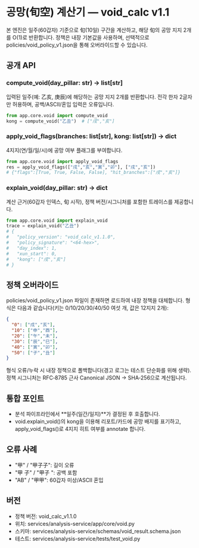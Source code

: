 # 공망(旬空) 계산기 — void_calc v1.1

본 엔진은 일주(60갑자) 기준으로 旬(10일) 구간을 계산하고, 해당 旬의 공망 지지 2개를 O(1)로 반환합니다.
정책은 내장 기본값을 사용하며, 선택적으로 policies/void_policy_v1.json을 통해 오버라이드할 수 있습니다.

## 공개 API

### compute_void(day_pillar: str) -> list[str]
입력된 일주(예: 乙亥, 庚辰)에 해당하는 공망 지지 2개를 반환합니다.
전각 한자 2글자만 허용하며, 공백/ASCII/혼입 입력은 오류입니다.

```python
from app.core.void import compute_void
kong = compute_void("乙丑")  # ["戌","亥"]
```

### apply_void_flags(branches: list[str], kong: list[str]) -> dict
4지지(연/월/일/시)에 공망 여부 플래그를 부여합니다.

```python
from app.core.void import apply_void_flags
res = apply_void_flags(["戌","亥","寅","卯"], ["戌","亥"])
# {"flags":[True, True, False, False], "hit_branches":["戌","亥"]}
```

### explain_void(day_pillar: str) -> dict
계산 근거(60갑자 인덱스, 旬 시작), 정책 버전/시그니처를 포함한 트레이스를 제공합니다.

```python
from app.core.void import explain_void
trace = explain_void("乙丑")
# {
#   "policy_version": "void_calc_v1.1.0",
#   "policy_signature": "<64-hex>",
#   "day_index": 1,
#   "xun_start": 0,
#   "kong": ["戌","亥"]
# }
```

## 정책 오버라이드
policies/void_policy_v1.json 파일이 존재하면 로드하여 내장 정책을 대체합니다.
형식은 다음과 같습니다(키는 0/10/20/30/40/50 여섯 개, 값은 12지지 2개):

```json
{
  "0": ["戌","亥"],
  "10": ["申","酉"],
  "20": ["午","未"],
  "30": ["辰","巳"],
  "40": ["寅","卯"],
  "50": ["子","丑"]
}
```
형식 오류/누락 시 내장 정책으로 폴백합니다(경고 로그는 테스트 단순화를 위해 생략).
정책 시그니처는 RFC‑8785 근사 Canonical JSON → SHA‑256으로 계산됩니다.

## 통합 포인트
- 분석 파이프라인에서 **일주(일간/일지)**가 결정된 후 호출합니다.
- void.explain_void()의 kong을 이용해 리포트/카드에 공망 배지를 표기하고, apply_void_flags()로 4지지 히트 여부를 annotate 합니다.

## 오류 사례
- "甲" / "甲子子": 길이 오류
- "甲 子" / "甲子 ": 공백 포함
- "AB" / "甲甲": 60갑자 미상/ASCII 혼입

## 버전
- 정책 버전: void_calc_v1.1.0
- 위치: services/analysis-service/app/core/void.py
- 스키마: services/analysis-service/schemas/void_result.schema.json
- 테스트: services/analysis-service/tests/test_void.py
